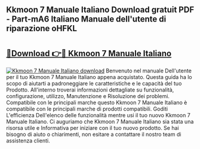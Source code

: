 ## Kkmoon 7 Manuale Italiano Download gratuit PDF - Part-mA6 Italiano Manuale dell'utente di riparazione oHFKL

# <h2><a href="http://dffrqni.blite.top/?on=Kkmoon+7+Manuale+Italiano">🔗Download 👉🔴 Kkmoon 7 Manuale Italiano</a></h2>

[![Kkmoon 7 Manuale Italiano download](https://i.imgur.com/lujVjoI.png)](http://dffrqni.blite.top/?on=Kkmoon+7+Manuale+Italiano)
Benvenuto nel manuale Dell'utente per il tuo Kkmoon 7 Manuale Italiano appena acquistato. Questa guida ha lo scopo di aiutarti a padroneggiare le caratteristiche e le capacità del tuo Prodotto. All'interno troverai informazioni dettagliate su funzionalità, configurazione, utilizzo, Manutenzione e Risoluzione dei problemi. Compatibile con le principali marche questo Kkmoon 7 Manuale Italiano è compatibile con le principali marche di prodotti compatibili. Goditi L'efficienza Dell'elenco delle funzionalità mentre usi il tuo nuovo Kkmoon 7 Manuale Italiano. Ci auguriamo che Kkmoon 7 Manuale Italiano sia stata una risorsa utile e Informativa per iniziare con il tuo nuovo prodotto. Se hai bisogno di aiuto o chiarimenti, non esitare a contattare il nostro team di assistenza clienti.
